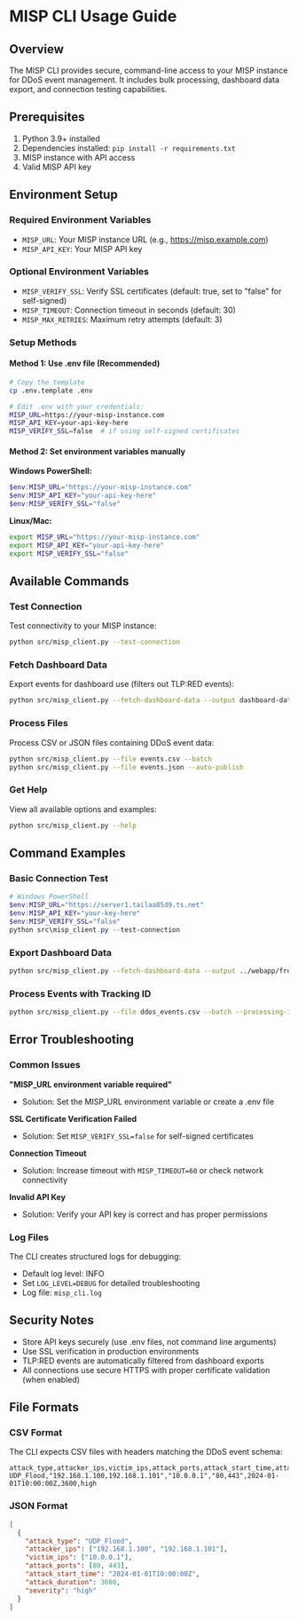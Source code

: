 # MISP CLI Usage Guide

## Overview
The MISP CLI provides secure, command-line access to your MISP instance for DDoS event management. It includes bulk processing, dashboard data export, and connection testing capabilities.

## Prerequisites
1. Python 3.9+ installed
2. Dependencies installed: `pip install -r requirements.txt`
3. MISP instance with API access
4. Valid MISP API key

## Environment Setup

### Required Environment Variables
- `MISP_URL`: Your MISP instance URL (e.g., https://misp.example.com)
- `MISP_API_KEY`: Your MISP API key

### Optional Environment Variables
- `MISP_VERIFY_SSL`: Verify SSL certificates (default: true, set to "false" for self-signed)
- `MISP_TIMEOUT`: Connection timeout in seconds (default: 30)
- `MISP_MAX_RETRIES`: Maximum retry attempts (default: 3)

### Setup Methods

#### Method 1: Use .env file (Recommended)
```bash
# Copy the template
cp .env.template .env

# Edit .env with your credentials:
MISP_URL=https://your-misp-instance.com
MISP_API_KEY=your-api-key-here
MISP_VERIFY_SSL=false  # if using self-signed certificates
```

#### Method 2: Set environment variables manually

**Windows PowerShell:**
```powershell
$env:MISP_URL="https://your-misp-instance.com"
$env:MISP_API_KEY="your-api-key-here"
$env:MISP_VERIFY_SSL="false"
```

**Linux/Mac:**
```bash
export MISP_URL="https://your-misp-instance.com"
export MISP_API_KEY="your-api-key-here"
export MISP_VERIFY_SSL="false"
```

## Available Commands

### Test Connection
Test connectivity to your MISP instance:
```bash
python src/misp_client.py --test-connection
```

### Fetch Dashboard Data
Export events for dashboard use (filters out TLP:RED events):
```bash
python src/misp_client.py --fetch-dashboard-data --output dashboard-data.json
```

### Process Files
Process CSV or JSON files containing DDoS event data:
```bash
python src/misp_client.py --file events.csv --batch
python src/misp_client.py --file events.json --auto-publish
```

### Get Help
View all available options and examples:
```bash
python src/misp_client.py --help
```

## Command Examples

### Basic Connection Test
```powershell
# Windows PowerShell
$env:MISP_URL="https://server1.tailaa85d9.ts.net"
$env:MISP_API_KEY="your-key-here"
$env:MISP_VERIFY_SSL="false"
python src\misp_client.py --test-connection
```

### Export Dashboard Data
```bash
python src/misp_client.py --fetch-dashboard-data --output ../webapp/frontend/public/data/dashboard-data.json
```

### Process Events with Tracking ID
```bash
python src/misp_client.py --file ddos_events.csv --batch --processing-id "batch-2024-001"
```

## Error Troubleshooting

### Common Issues

**"MISP_URL environment variable required"**
- Solution: Set the MISP_URL environment variable or create a .env file

**SSL Certificate Verification Failed**
- Solution: Set `MISP_VERIFY_SSL=false` for self-signed certificates

**Connection Timeout**
- Solution: Increase timeout with `MISP_TIMEOUT=60` or check network connectivity

**Invalid API Key**
- Solution: Verify your API key is correct and has proper permissions

### Log Files
The CLI creates structured logs for debugging:
- Default log level: INFO
- Set `LOG_LEVEL=DEBUG` for detailed troubleshooting
- Log file: `misp_cli.log`

## Security Notes
- Store API keys securely (use .env files, not command line arguments)
- Use SSL verification in production environments
- TLP:RED events are automatically filtered from dashboard exports
- All connections use secure HTTPS with proper certificate validation (when enabled)

## File Formats

### CSV Format
The CLI expects CSV files with headers matching the DDoS event schema:
```csv
attack_type,attacker_ips,victim_ips,attack_ports,attack_start_time,attack_duration,severity
UDP_Flood,"192.168.1.100,192.168.1.101","10.0.0.1","80,443",2024-01-01T10:00:00Z,3600,high
```

### JSON Format
```json
[
  {
    "attack_type": "UDP_Flood",
    "attacker_ips": ["192.168.1.100", "192.168.1.101"],
    "victim_ips": ["10.0.0.1"],
    "attack_ports": [80, 443],
    "attack_start_time": "2024-01-01T10:00:00Z",
    "attack_duration": 3600,
    "severity": "high"
  }
]
```